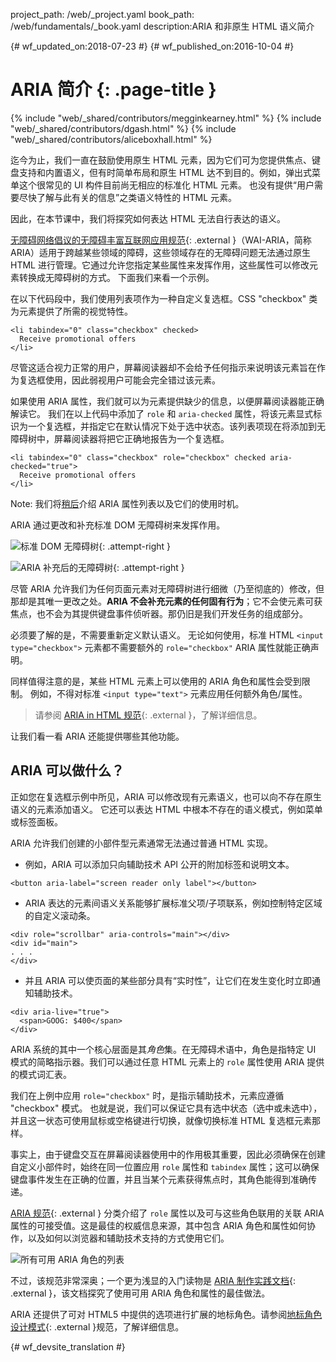 project_path: /web/_project.yaml
book_path: /web/fundamentals/_book.yaml
description:ARIA 和非原生 HTML 语义简介


{# wf_updated_on:2018-07-23 #}
{# wf_published_on:2016-10-04 #}

# ARIA 简介 {: .page-title }

{% include "web/_shared/contributors/megginkearney.html" %}
{% include "web/_shared/contributors/dgash.html" %}
{% include "web/_shared/contributors/aliceboxhall.html" %}



迄今为止，我们一直在鼓励使用原生 HTML 元素，因为它们可为您提供焦点、键盘支持和内置语义，但有时简单布局和原生 HTML 达不到目的。例如，弹出式菜单这个很常见的 UI 构件目前尚无相应的标准化 HTML 元素。
也没有提供“用户需要尽快了解与此有关的信息”之类语义特性的 HTML 元素。



因此，在本节课中，我们将探究如何表达 HTML 无法自行表达的语义。


[无障碍网络倡议的无障碍丰富互联网应用规范](https://www.w3.org/TR/wai-aria/){: .external }（WAI-ARIA，简称 ARIA）适用于跨越某些领域的障碍，这些领域存在的无障碍问题无法通过原生 HTML 进行管理。它通过允许您指定某些属性来发挥作用，这些属性可以修改元素转换成无障碍树的方式。
下面我们来看一个示例。


在以下代码段中，我们使用列表项作为一种自定义复选框。CSS "checkbox" 类为元素提供了所需的视觉特性。



    <li tabindex="0" class="checkbox" checked>
      Receive promotional offers
    </li>


尽管这适合视力正常的用户，屏幕阅读器却不会给予任何指示来说明该元素旨在作为复选框使用，因此弱视用户可能会完全错过该元素。



如果使用 ARIA 属性，我们就可以为元素提供缺少的信息，以便屏幕阅读器能正确解读它。
我们在以上代码中添加了 `role` 和 `aria-checked` 属性，将该元素显式标识为一个复选框，并指定它在默认情况下处于选中状态。该列表项现在将添加到无障碍树中，屏幕阅读器将把它正确地报告为一个复选框。



    <li tabindex="0" class="checkbox" role="checkbox" checked aria-checked="true">
      Receive promotional offers
    </li>


Note: 我们将[稍后](#what-can-aria-do)介绍 ARIA 属性列表以及它们的使用时机。

ARIA 通过更改和补充标准 DOM 无障碍树来发挥作用。

![标准 DOM 无障碍树](imgs/acctree1.jpg){: .attempt-right }

![ARIA 补充后的无障碍树](imgs/acctree2.jpg){: .attempt-right }

尽管 ARIA 允许我们为任何页面元素对无障碍树进行细微（乃至彻底的）修改，但那却是其唯一更改之处。**ARIA 不会补充元素的任何固有行为**；它不会使元素可获焦点，也不会为其提供键盘事件侦听器。那仍旧是我们开发任务的组成部分。


必须要了解的是，不需要重新定义默认语义。
无论如何使用，标准 HTML `<input type="checkbox">` 元素都不需要额外的 `role="checkbox"` ARIA 属性就能正确声明。



同样值得注意的是，某些 HTML 元素上可以使用的 ARIA 角色和属性会受到限制。
例如，不得对标准 `<input type="text">` 元素应用任何额外角色/属性。


>请参阅 [ARIA in HTML 规范](https://www.w3.org/TR/html-aria/#sec-strong-native-semantics){: .external }，了解详细信息。


让我们看一看 ARIA 还能提供哪些其他功能。

## ARIA 可以做什么？

正如您在复选框示例中所见，ARIA 可以修改现有元素语义，也可以向不存在原生语义的元素添加语义。
它还可以表达 HTML 中根本不存在的语义模式，例如菜单或标签面板。

ARIA 允许我们创建的小部件型元素通常无法通过普通 HTML 实现。


 - 例如，ARIA 可以添加只向辅助技术 API 公开的附加标签和说明文本。<br>


<div class="clearfix"></div>

    <button aria-label="screen reader only label"></button>


 - ARIA 表达的元素间语义关系能够扩展标准父项/子项联系，例如控制特定区域的自定义滚动条。



<div class="clearfix"></div>

    <div role="scrollbar" aria-controls="main"></div>
    <div id="main">
    . . .
    </div>



 - 并且 ARIA 可以使页面的某些部分具有“实时性”，让它们在发生变化时立即通知辅助技术。


<div class="clearfix"></div>

    <div aria-live="true">
      <span>GOOG: $400</span>
    </div>


ARIA 系统的其中一个核心层面是其*角色*集。在无障碍术语中，角色是指特定 UI 模式的简略指示器。我们可以通过任意 HTML 元素上的 `role` 属性使用 ARIA 提供的模式词汇表。


我们在上例中应用 `role="checkbox"` 时，是指示辅助技术，元素应遵循 "checkbox" 模式。
也就是说，我们可以保证它具有选中状态（选中或未选中），并且这一状态可使用鼠标或空格键进行切换，就像切换标准 HTML 复选框元素那样。




事实上，由于键盘交互在屏幕阅读器使用中的作用极其重要，因此必须确保在创建自定义小部件时，始终在同一位置应用 `role` 属性和 `tabindex` 属性；这可以确保键盘事件发生在正确的位置，并且当某个元素获得焦点时，其角色能得到准确传递。





[ARIA 规范](https://www.w3.org/TR/wai-aria/){: .external } 分类介绍了 `role` 属性以及可与这些角色联用的关联 ARIA 属性的可接受值。这是最佳的权威信息来源，其中包含 ARIA 角色和属性如何协作，以及如何以浏览器和辅助技术支持的方式使用它们。




![所有可用 ARIA 角色的列表](imgs/aria-roles.jpg)

不过，该规范非常深奥；一个更为浅显的入门读物是 [ARIA 制作实践文档](https://www.w3.org/TR/wai-aria-practices-1.1/){: .external }，该文档探究了使用可用 ARIA 角色和属性的最佳做法。




ARIA 还提供了可对 HTML5 中提供的选项进行扩展的地标角色。请参阅[地标角色设计模式](https://www.w3.org/TR/wai-aria-practices-1.1#kbd_layout_landmark_XHTML){: .external }规范，了解详细信息。






{# wf_devsite_translation #}
